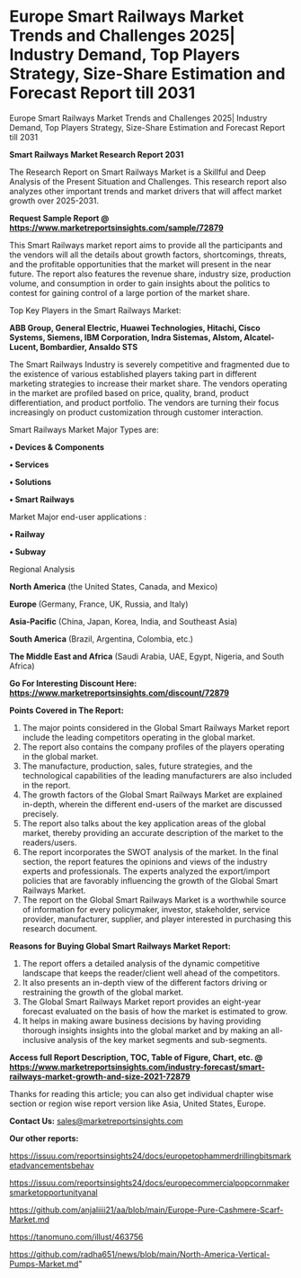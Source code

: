 # Europe Smart Railways Market Trends and Challenges 2025| Industry Demand, Top Players Strategy, Size-Share Estimation and Forecast Report till 2031
Europe Smart Railways Market Trends and Challenges 2025| Industry Demand, Top Players Strategy, Size-Share Estimation and Forecast Report till 2031

<strong>Smart Railways Market Research Report 2031</strong>

The Research Report on Smart Railways Market is a Skillful and Deep Analysis of the Present Situation and Challenges. This research report also analyzes other important trends and market drivers that will affect market growth over 2025-2031.

<strong>Request Sample Report @ <a href=https://www.marketreportsinsights.com/sample/72879>https://www.marketreportsinsights.com/sample/72879</a></strong>

This Smart Railways market report aims to provide all the participants and the vendors will all the details about growth factors, shortcomings, threats, and the profitable opportunities that the market will present in the near future. The report also features the revenue share, industry size, production volume, and consumption in order to gain insights about the politics to contest for gaining control of a large portion of the market share.

Top Key Players in the Smart Railways Market:

<strong>ABB Group, General Electric, Huawei Technologies, Hitachi, Cisco Systems, Siemens, IBM Corporation, Indra Sistemas, Alstom, Alcatel-Lucent, Bombardier, Ansaldo STS</strong>

The Smart Railways Industry is severely competitive and fragmented due to the existence of various established players taking part in different marketing strategies to increase their market share. The vendors operating in the market are profiled based on price, quality, brand, product differentiation, and product portfolio. The vendors are turning their focus increasingly on product customization through customer interaction.

Smart Railways Market Major Types are:

<strong>• Devices & Components

• Services

• Solutions

• Smart Railways</strong>

Market Major end-user applications :

<strong>• Railway

• Subway</strong>

Regional Analysis

</u><strong><b>North America</b></strong> (the United States, Canada, and Mexico)

<strong><b>Europe </b></strong>(Germany, France, UK, Russia, and Italy)

<strong><b>Asia-Pacific</b></strong> (China, Japan, Korea, India, and Southeast Asia)

<strong><b>South America</b></strong> (Brazil, Argentina, Colombia, etc.)

<strong><b>The Middle East and Africa</b></strong> (Saudi Arabia, UAE, Egypt, Nigeria, and South Africa)

<strong>Go For Interesting Discount Here: <a href=https://www.marketreportsinsights.com/discount/72879>https://www.marketreportsinsights.com/discount/72879</a></strong>

<strong>Points Covered in The Report:</strong>
<ol>
  <li>The major points considered in the Global Smart Railways Market report include the leading competitors operating in the global market.</li>
  <li>The report also contains the company profiles of the players operating in the global market.</li>
  <li>The manufacture, production, sales, future strategies, and the technological capabilities of the leading manufacturers are also included in the report.</li>
  <li>The growth factors of the Global Smart Railways Market are explained in-depth, wherein the different end-users of the market are discussed precisely.</li>
  <li>The report also talks about the key application areas of the global market, thereby providing an accurate description of the market to the readers/users.</li>
  <li>The report incorporates the SWOT analysis of the market. In the final section, the report features the opinions and views of the industry experts and professionals. The experts analyzed the export/import policies that are favorably influencing the growth of the Global Smart Railways Market.</li>
  <li>The report on the Global Smart Railways Market is a worthwhile source of information for every policymaker, investor, stakeholder, service provider, manufacturer, supplier, and player interested in purchasing this research document.</li>
</ol>
<strong>Reasons for Buying Global Smart Railways Market Report:</strong>

<ol>
  <li>The report offers a detailed analysis of the dynamic competitive landscape that keeps the reader/client well ahead of the competitors.</li>
  <li>It also presents an in-depth view of the different factors driving or restraining the growth of the global market.</li>
  <li>The Global Smart Railways Market report provides an eight-year forecast evaluated on the basis of how the market is estimated to grow.</li>
  <li>It helps in making aware business decisions by having providing thorough insights insights into the global market and by making an all-inclusive analysis of the key market segments and sub-segments.</li>
</ol>
<strong>Access full Report Description, TOC, Table of Figure, Chart, etc. @ <a href=https://www.marketreportsinsights.com/industry-forecast/smart-railways-market-growth-and-size-2021-72879>https://www.marketreportsinsights.com/industry-forecast/smart-railways-market-growth-and-size-2021-72879</a></strong>


Thanks for reading this article; you can also get individual chapter wise section or region wise report version like Asia, United States, Europe.

<strong>Contact Us:</strong>
sales@marketreportsinsights.com

<strong>Our other reports:</strong>

<a href=https://issuu.com/reportsinsights24/docs/europetophammerdrillingbitsmarketadvancementsbehav>https://issuu.com/reportsinsights24/docs/europetophammerdrillingbitsmarketadvancementsbehav</a>

<a href=https://issuu.com/reportsinsights24/docs/europecommercialpopcornmakersmarketopportunityanal>https://issuu.com/reportsinsights24/docs/europecommercialpopcornmakersmarketopportunityanal</a>

<a href=https://github.com/anjaliiii21/aa/blob/main/Europe-Pure-Cashmere-Scarf-Market.md>https://github.com/anjaliiii21/aa/blob/main/Europe-Pure-Cashmere-Scarf-Market.md</a>

<a href=https://tanomuno.com/illust/463756>https://tanomuno.com/illust/463756</a>

<a href=https://github.com/radha651/news/blob/main/North-America-Vertical-Pumps-Market.md>https://github.com/radha651/news/blob/main/North-America-Vertical-Pumps-Market.md</a>"

